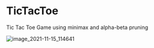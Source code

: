 # TicTacToe
Tic Tac Toe Game using minimax and alpha-beta pruning


![image_2021-11-15_114641](https://user-images.githubusercontent.com/65750930/141723992-88514dd5-14a5-4bc4-9687-8ddae331a4be.png)
